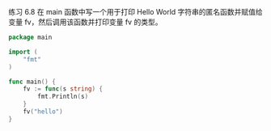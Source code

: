 练习 6.8 在 main 函数中写一个用于打印 Hello World 字符串的匿名函数并赋值给变量 fv，然后调用该函数并打印变量 fv 的类型。  

```go
package main

import (
    "fmt"
)

func main() {
    fv := func(s string) {
        fmt.Println(s)
    }
    fv("hello")
}
```